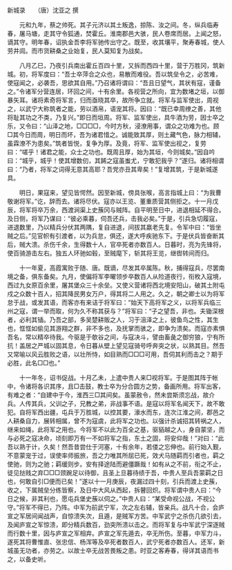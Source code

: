 新城录　　（唐）沈亚之 撰 

　　元和九年，蔡之帅死。其子元济以其土叛逸，掠陈、汝之间。冬，纵兵临寿春，屠马塘，走其守令狐通，焚霍丘。淮南郡邑大骇，民人卷席而居。上闻之怒，谪其守。明年春，诏执金吾李将军驰传出守之。既至，收其壤平，聚寿春城，使人劳井闾。而市货耕桑之业始复，民人莫知复为战矣。 

　　八月乙巳，乃夜引兵南出霍丘百四十里，又拆而西四十里，营于万胜冈，筑新城。初，将军度曰：“吾士卒萍合之众也，易散而难役。吾以筑垒令之，必苦难，使寇闻之，必袭吾，思欲其自用。”乃召诸将谓曰：“吾且日望气，其状有寇，谨备之。”令诸军分营连居，环回之间，十有余里。各视营之所向，宜为数堵之垣，以御暴矢耳。诸将素奇将军言，归而亟晓其卒，故所争立就。将军与监军使出，周视之，以武宁大称筑者之能，劳以酒帛，语宠其将。因曰：“既已幸周缭之善，其他将耻其功之不类，乃复兴。”即日而垣周。将军、监军使出，具牛酒为劳，因士卒之乐，又令曰：“山泽之地，□□□□，今时方秋，浸潦用事，谓众之功难为也。顾□其今日而周，明日而坏，吾为诸君惜之。诚能致其厚，则土藏气色，脉力相辅，虽霖潦不为患矣。”筑者皆悦，复争为厚。及竟，将军、监军使出视之，复劳曰：“嗟乎！诸君之能，众士之功也。既周且厚，始为其垣，今则城矣。”因自吟曰：“城乎，城乎！使其增数仞，其餙之寇虽蚩尤，宁敢犯我乎？”遂归。诸将相谓曰：“乃者，将军之词得无意其高耶？吾党亦丑其卑矣！”复增其筑，于是新城遂具。 

　　明日，果寇来，望见皆愕然。因至新城，傍具张喉，高言指城上曰：“为我曹敬谢将军。”讫，辞而去。诸将尽伏。寇亦以王览、董重质营其侧拒之。十一月戊辰，将军将卒万余，西渡涧渠上史蔟冈与贼阵。自平明至日中，进退相延不得合。及日侧，将军乃谋曰：“彼必乘暮，伺吾还兵，击我必矣。”于是，引兵急切履寇，进退数里，乃以精兵分伏其两隅，复自进退，间拔其嬴老先复。令军中曰：“皆坐贼之后。”见官帜有引渡者，以为兵怠，俱还，遂大呼疾驰东下。于是伏兵皆奋断其后，贼大溃。杀伤千余，生得数十人，官卒死者亦数百人。日暮时，亮为先锋将，使百骑游击左右。独五人环驰如毂，至贼麾下，斩其将王览，继辔转间而归。 

　　十一年夏，高霞寓败于随、唐。既谪，尽发其卒属陈。秋，捕得寇兵，尽罢南境之备，俱东备矣。九月，使偏将军李曜领步卒数百人从险道夜行，衔枚入寇境，西过九女原百余里，屠其堡众三十余垒。又使义营诸将西北境安阳山，破其土附屯戍之众数十百人，招其降民男女万户，得其将二人用之。久之，朝之卿士以为将军怠于战，或发其语，而客亦有来诘于将军曰：“始天下高将军之义，以将军兵临三州之寇，谓一举而取，何为久不称其获与？”将军曰：“子之望吾，非也。夫锄深根者，必利其锸。乃吾之部，多吴楚耕贩之人，习于沮泽之上，彼鱼鸟之性，其生也，恇恇如偷见其游翔之群，非不多也，及抚掌而骇之，即争为溃矣。而寇亦素惧吾名，常以精卒待我。今驱是于欹谷之间，与寇决斗，譬由畜彘之御穷狼，宁有所抗！盖居之严城以固其息，令日暮从壁上望见寇骑号呼奔突之状，以熟其目。然吾又常喻以风云胜败之语，以壮所恃，如目熟而□□□可用，吾伺其利而击之？期于必胜，此名□□也。” 

　　十一年冬，诏书促战。十月乙未，上遣中贵人来□视将军。于是图其阵于帐中，令诸将各识其序，且□击鼓，教士卒为分合圆方之势，备画所用。将军出客，有难之者：“自建中于今，淮西三□其间矣。虽蒙赦令，然未尝斯须忘战，故介兵。人传其兵，父训之子，兄教之弟，非战事不语。是寇以将军名闻天下，故不敢犯。自将军西出疆，屯兵于万胜城，以控其要，濠水而东，连次江淮之间，郡邑之人耕桑自力，展转相属，曾不为寇虞，此将军之功也。以强计杀诚招其转祸之人，继来如绳，此将军之用也。今将军不以此为百全之基，驱貊越之人，身自蒙坚，而与必死之寇决命，顷刻即万有一不如将军之指，东土之固，将安仰哉！”对曰：“此吾以熟于计，久矣！然吾昔尝仕于河塞，十有余年，若偻之忘伸也。前行始入觐，不意蒙宠于过，误使率师振旅，吾之力唯其所屈已死，效犬马随羁而引者也，羁之使驰，则为之驰；羁缓则步。安有择途陆而避僵蹶哉！如有从之不前，衔之不止，徒见挞贱之弃□□□颈踠足以待御，且圣上旦暮待绩于吾，中贵人至兵吾蒙羁之日也，何敢自引□便而已矣！”遂以十一月庚辰，夜漏过四十刻，引兵而渡上史蔟，收之，下属贼垒分练皆察，及日中大风从西起，拆瞽回炽。将军谓中贵人曰：“今日之候，非其利也，愿屯兵堡史蔟以伺之。”中贵人曰：“某受命视公战，不视公守。”将军不得已，乃阵。中军为前武宁军，次之左右辅，皆亲兵。战凡十合，会庐宣之军居间闻战声，自惊溃失次，且遁，是贼军方苦。中军武宁之杀伤几欲引去，及闻庐宣之军惊溃，即分精兵数百，劲突所溃以击之。而将军复与中军武宁深逐贼而行数十里，因与庐宣之军相弃。庐宣之军先遁去，卒无所伤。至暮，中军力斗，遂死其将曹惟直、张忠信、杨浑等及卒死者数百人，武宁死者亦数百人。还军，新城虽无功者，亦劳之。以故士卒无战苦畏叛之患。时亚之客寿春，得详其语而书之，以备史听。 

